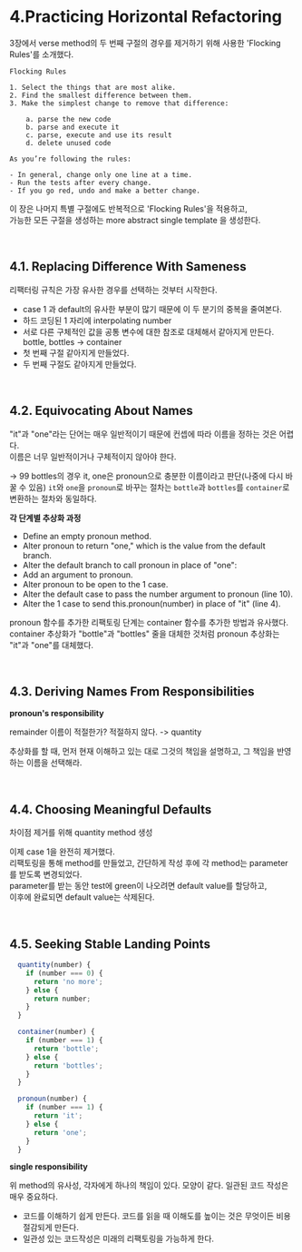 # 4.Practicing Horizontal Refactoring

3장에서 verse method의 두 번째 구절의 경우를 제거하기 위해 사용한 'Flocking Rules'를 소개했다.

```
Flocking Rules

1. Select the things that are most alike.
2. Find the smallest difference between them.
3. Make the simplest change to remove that difference:

    a. parse the new code
    b. parse and execute it
    c. parse, execute and use its result
    d. delete unused code

As you’re following the rules:

- In general, change only one line at a time.
- Run the tests after every change.
- If you go red, undo and make a better change.
```

이 장은 나머지 특별 구절에도 반복적으로 'Flocking Rules'을 적용하고,  
가능한 모든 구절을 생성하는 more abstract single template 을 생성한다.

<br />

## 4.1. Replacing Difference With Sameness

리팩터링 규칙은 가장 유사한 경우를 선택하는 것부터 시작한다.

- case 1 과 default의 유사한 부분이 많기 때문에 이 두 분기의 중복을 줄여본다.
- 하드 코딩된 1 자리에 interpolating number
- 서로 다른 구체적인 값을 공통 변수에 대한 참조로 대체해서 같아지게 만든다.
  bottle, bottles -> container
- 첫 번째 구절 같아지게 만들었다.
- 두 번째 구절도 같아지게 만들었다.

<br />

## 4.2. Equivocating About Names

"it"과 "one"라는 단어는 매우 일반적이기 때문에 컨셉에 따라 이름을 정하는 것은 어렵다.  
이름은 너무 일반적이거나 구체적이지 않아야 한다.

-> 99 bottles의 경우 it, one은 pronoun으로 충분한 이름이라고 판단(나중에 다시 바꿀 수 있음)
`it`와 `one`을 `pronoun`로 바꾸는 절차는 `bottle`과 `bottles`를 `container`로 변환하는 절차와 동일하다.

**각 단계별 추상화 과정**

- Define an empty pronoun method.
- Alter pronoun to return "one," which is the value from the default branch.
- Alter the default branch to call pronoun in place of "one":
- Add an argument to pronoun.
- Alter pronoun to be open to the 1 case.
- Alter the default case to pass the number argument to pronoun (line 10).
- Alter the 1 case to send this.pronoun(number) in place of "it" (line 4).

pronoun 함수를 추가한 리팩토링 단계는 container 함수를 추가한 방법과 유사했다. container 추상화가 "bottle"과 "bottles" 줄을 대체한 것처럼 pronoun 추상화는 "it"과 "one"를 대체했다.

<br />

## 4.3. Deriving Names From Responsibilities

**pronoun's responsibility**

remainder 이름이 적절한가?
적절하지 않다.
-> quantity

추상화를 할 때, 먼저 현재 이해하고 있는 대로 그것의 책임을 설명하고, 그 책임을 반영하는 이름을 선택해라.

<br />

## 4.4. Choosing Meaningful Defaults

차이점 제거를 위해 quantity method 생성

이제 case 1을 완전히 제거했다.  
리팩토링을 통해 method를 만들었고, 간단하게 작성 후에 각 method는 parameter를 받도록 변경되었다.  
parameter를 받는 동안 test에 green이 나오려면 default value를 할당하고,  
이후에 완료되면 default value는 삭제된다.

<br />

## 4.5. Seeking Stable Landing Points

```javascript
  quantity(number) {
    if (number === 0) {
      return 'no more';
    } else {
      return number;
    }
  }

  container(number) {
    if (number === 1) {
      return 'bottle';
    } else {
      return 'bottles';
    }
  }

  pronoun(number) {
    if (number === 1) {
      return 'it';
    } else {
      return 'one';
    }
  }
```

**single responsibility**

위 method의 유사성, 각자에게 하나의 책임이 있다. 모양이 같다. 일관된 코드 작성은 매우 중요하다.

- 코드를 이해하기 쉽게 만든다. 코드를 읽을 때 이해도를 높이는 것은 무엇이든 비용 절감되게 만든다.
- 일관성 있는 코드작성은 미래의 리팩토링을 가능하게 한다.

